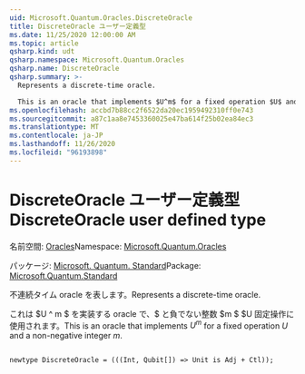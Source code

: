 ```yaml
---
uid: Microsoft.Quantum.Oracles.DiscreteOracle
title: DiscreteOracle ユーザー定義型
ms.date: 11/25/2020 12:00:00 AM
ms.topic: article
qsharp.kind: udt
qsharp.namespace: Microsoft.Quantum.Oracles
qsharp.name: DiscreteOracle
qsharp.summary: >-
  Represents a discrete-time oracle.

  This is an oracle that implements $U^m$ for a fixed operation $U$ and a non-negative integer $m$.
ms.openlocfilehash: accbd7b88cc2f6522da20ec1959492310ff0e743
ms.sourcegitcommit: a87c1aa8e7453360025e47ba614f25b02ea84ec3
ms.translationtype: MT
ms.contentlocale: ja-JP
ms.lasthandoff: 11/26/2020
ms.locfileid: "96193898"
---
```

# <a name="discreteoracle-user-defined-type"></a><span data-ttu-id="8b883-102">DiscreteOracle ユーザー定義型</span><span class="sxs-lookup"><span data-stu-id="8b883-102">DiscreteOracle user defined type</span></span>

<span data-ttu-id="8b883-103">名前空間: [Oracles](xref:Microsoft.Quantum.Oracles)</span><span class="sxs-lookup"><span data-stu-id="8b883-103">Namespace: [Microsoft.Quantum.Oracles](xref:Microsoft.Quantum.Oracles)</span></span>

<span data-ttu-id="8b883-104">パッケージ: [Microsoft. Quantum. Standard](https://nuget.org/packages/Microsoft.Quantum.Standard)</span><span class="sxs-lookup"><span data-stu-id="8b883-104">Package: [Microsoft.Quantum.Standard](https://nuget.org/packages/Microsoft.Quantum.Standard)</span></span>


<span data-ttu-id="8b883-105">不連続タイム oracle を表します。</span><span class="sxs-lookup"><span data-stu-id="8b883-105">Represents a discrete-time oracle.</span></span>

<span data-ttu-id="8b883-106">これは $U ^ m $ を実装する oracle で、$ と負でない整数 $m $ $U 固定操作に使用されます。</span><span class="sxs-lookup"><span data-stu-id="8b883-106">This is an oracle that implements $U^m$ for a fixed operation $U$ and a non-negative integer $m$.</span></span>

```qsharp

newtype DiscreteOracle = (((Int, Qubit[]) => Unit is Adj + Ctl));
```


